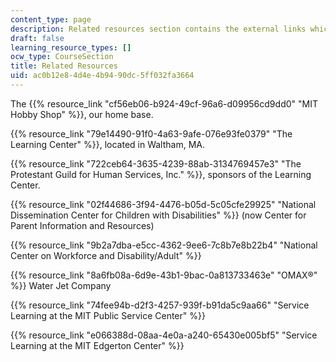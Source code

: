 ```yaml
---
content_type: page
description: Related resources section contains the external links which aid the course.
draft: false
learning_resource_types: []
ocw_type: CourseSection
title: Related Resources
uid: ac0b12e8-4d4e-4b94-90dc-5ff032fa3664
---
```

The {{% resource_link "cf56eb06-b924-49cf-96a6-d09956cd9dd0" "MIT Hobby Shop" %}}, our home base.

{{% resource_link "79e14490-91f0-4a63-9afe-076e93fe0379" "The Learning Center" %}}, located in Waltham, MA.

{{% resource_link "722ceb64-3635-4239-88ab-3134769457e3" "The Protestant Guild for Human Services, Inc." %}}, sponsors of the Learning Center.

{{% resource_link "02f44686-3f94-4476-b05d-5c05cfe29925" "National Dissemination Center for Children with Disabilities" %}} (now Center for Parent Information and Resources)

{{% resource_link "9b2a7dba-e5cc-4362-9ee6-7c8b7e8b22b4" "National Center on Workforce and Disability/Adult" %}}

{{% resource_link "8a6fb08a-6d9e-43b1-9bac-0a813733463e" "OMAX®" %}} Water Jet Company

{{% resource_link "74fee94b-d2f3-4257-939f-b91da5c9aa66" "Service Learning at the MIT Public Service Center" %}}

{{% resource_link "e066388d-08aa-4e0a-a240-65430e005bf5" "Service Learning at the MIT Edgerton Center" %}}